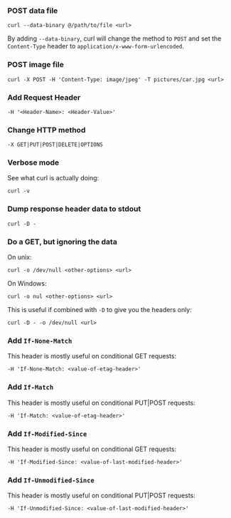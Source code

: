 ### POST data file

    curl --data-binary @/path/to/file <url>

By adding `--data-binary`, curl will change the method to `POST` and
set the `Content-Type` header to `application/x-www-form-urlencoded`.

### POST image file

    curl -X POST -H 'Content-Type: image/jpeg' -T pictures/car.jpg <url>

### Add Request Header

    -H '<Header-Name>: <Header-Value>'

### Change HTTP method

    -X GET|PUT|POST|DELETE|OPTIONS

### Verbose mode

See what curl is actually doing:

    curl -v

### Dump response header data to stdout

    curl -D -

### Do a GET, but ignoring the data

On unix:

    curl -o /dev/null <other-options> <url>

On Windows:

    curl -o nul <other-options> <url>
 
This is useful if combined with `-D` to give you the headers only:

    curl -D - -o /dev/null <url>

### Add `If-None-Match`

This header is mostly useful on conditional GET requests:

    -H 'If-None-Match: <value-of-etag-header>'

### Add `If-Match`

This header is mostly useful on conditional PUT|POST requests:

    -H 'If-Match: <value-of-etag-header>'

### Add `If-Modified-Since`

This header is mostly useful on conditional GET requests:

    -H 'If-Modified-Since: <value-of-last-modified-header>'

### Add `If-Unmodified-Since`

This header is mostly useful on conditional PUT|POST requests:

    -H 'If-Unmodified-Since: <value-of-last-modified-header>'

